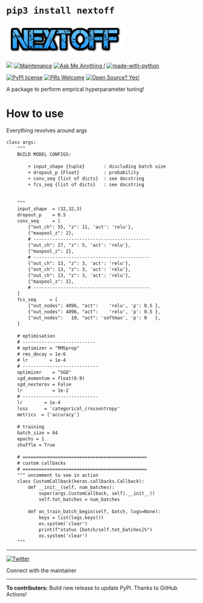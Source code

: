 # `pip3 install nextoff`
![Nextoff](docs/static/images/NEXTOFF.png)

![](https://aleen42.github.io/badges/src/tensorflow.svg)
[![Maintenance](https://img.shields.io/badge/Maintained%3F-yes-green.svg)](https://GitHub.com/rakesh4real/nextoff/graphs/commit-activity)
[![Ask Me Anything !](https://img.shields.io/badge/Ask%20me-anything-1abc9c.svg)](https://twitter.com/_rakesh4real)
[![made-with-python](https://img.shields.io/badge/Made%20with-Python-1f425f.svg)](https://www.python.org/)

[![PyPI license](https://img.shields.io/pypi/l/ansicolortags.svg)](https://pypi.python.org/pypi/ansicolortags/)
[![PRs Welcome](https://img.shields.io/badge/PRs-welcome-brightgreen.svg?style=flat-square)](http://makeapullrequest.com)
[![Open Source? Yes!](https://badgen.net/badge/Open%20Source%20%3F/Yes%21/blue?icon=github)](https://github.com/rakesh4real/nextoff)


A package to perform emprical hyperparameter tuning!


# How to use
Everything revolves around args
```
class args:
    """
    BUILD MODEL CONFIGS:
    
        + input_shape {tuple}       : discluding batch size
        + dropout_p {Float}         : probability
        + conv_seq {list of dicts}  : see docstring
        + fcs_seq {list of dicts}   : see docstring
        
    
    """
    input_shape  = (32,32,3)
    dropout_p    = 0.5
    conv_seq     = [
        {"out_ch": 55, "z": 11, 'act': 'relu'},
        {"maxpool_z": 2},
        # -------------------------------------------
        {"out_ch": 27, "z": 5, 'act': 'relu'},
        {"maxpool_z": 2},
        # -------------------------------------------
        {"out_ch": 13, "z": 3, 'act': 'relu'},
        {"out_ch": 13, "z": 3, 'act': 'relu'},
        {"out_ch": 13, "z": 3, 'act': 'relu'},
        {"maxpool_z": 2},
        # -------------------------------------------
    ] 
    fcs_seq     = [
        {"out_nodes": 4096, "act":    'relu', 'p': 0.5 },
        {"out_nodes": 4096, "act":    'relu', 'p': 0.5 },        
        {"out_nodes":   10, "act": 'softmax', 'p': 0   },        
    ]
    
    # optimisation
    # ---------------------------
    # optimizer = "RMSprop"
    # rms_decay = 1e-6
    # lr        = 1e-4
    # ----------------------------
    optimizer    = "SGD"
    sgd_momentum = float(0.9)
    sgd_nesterov = False
    lr           = 1e-2
    # ----------------------------
    lr        = 1e-4
    loss      = 'categorical_crossentropy'
    metrics  = ['accuracy']
    
    # training
    batch_size = 64
    epochs = 1
    shuffle = True
    
    # ==============================================
    # custom callbacks
    # ==============================================
    """ uncomment to see in action
    class CustomCallback(keras.callbacks.Callback):
        def __init__(self, num_batches):
            super(args.CustomCallback, self).__init__()
            self.tot_batches = num_batches

        def on_train_batch_begin(self, batch, logs=None):
            keys = list(logs.keys())
            os.system('clear')
            print(f"status {batch/self.tot_batches}%")
            os.system('clear')
    """
```

----

[![Twitter](https://aleen42.github.io/badges/src/twitter.svg)](https://twitter.com/_rakesh4real)

Connect with the maintainer

----
**To contributers:** Build new release to update PyPI. Thanks to GitHub Actions!